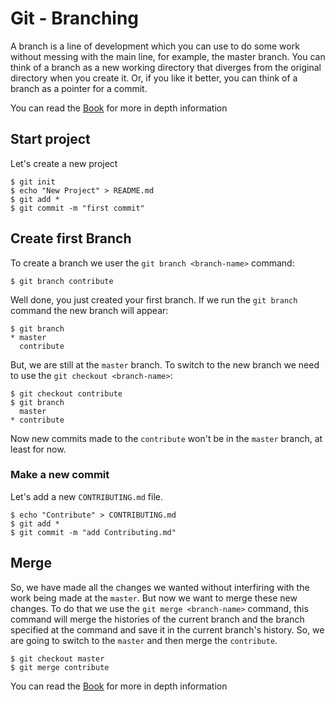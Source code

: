 # Git - Branching

A branch is a line of development which you can use to do some work without messing with the main line, for example, the master branch. You can think of a branch as a new working directory that diverges from the original directory when you create it. Or, if you like it better, you can think of a branch as a pointer for a commit.

You can read the [Book](https://git-scm.com/book/en/v2/Git-Branching-Branches-in-a-Nutshell) for more in depth information


## Start project

Let's create a new project 

```shell
$ git init
$ echo "New Project" > README.md
$ git add *
$ git commit -m "first commit"
```

## Create first Branch

To create a branch we user the `git branch <branch-name>` command:

```shell
$ git branch contribute
```

Well done, you just created your first branch. If we run the `git branch` command the new branch will appear:

```shell
$ git branch
* master
  contribute
```

But, we are still at the `master` branch. To switch to the new branch we need to use the `git checkout <branch-name>`:

```shell
$ git checkout contribute
$ git branch
  master
* contribute
```

Now new commits made to the `contribute` won't be in the `master` branch, at least for now.

### Make a new commit

Let's add a new `CONTRIBUTING.md` file.

```shell
$ echo "Contribute" > CONTRIBUTING.md
$ git add *
$ git commit -m "add Contributing.md"
```

## Merge

So, we have made all the changes we wanted without interfiring with the work being made at the `master`. But now we want to merge these new changes. To do that we use the `git merge <branch-name>` command, this command will merge the histories of the current branch and the branch specified at the command and save it in the current branch's history. So, we are going to switch to the `master` and then merge the `contribute`.

```shell
$ git checkout master
$ git merge contribute
```

You can read the [Book](https://git-scm.com/book/en/v2/Git-Branching-Branches-in-a-Nutshell) for more in depth information